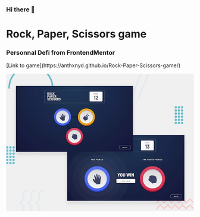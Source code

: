 ### Hi there 👋

# Rock, Paper, Scissors game

<h3>Personnal Defi from FrontendMentor</h3>
[Link to game](https://anthxnyd.github.io/Rock-Paper-Scissors-game/)
<p>
<img src="./images/apercu.webp">
</p>
